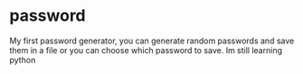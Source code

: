 # password
My first password generator, you can generate random passwords and save them in a file or you can choose which password to save. Im still learning python
